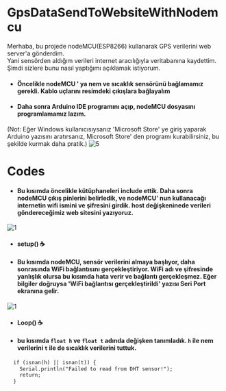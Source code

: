 # GpsDataSendToWebsiteWithNodemcu
Merhaba, bu projede nodeMCU(ESP8266) kullanarak GPS verilerini web server'a gönderdim. 
<br>Yani sensörden aldığım verileri internet aracılığıyla veritabanına kaydettim. Şimdi sizlere bunu nasıl yaptığımı açıklamak istiyorum.

* #### Öncelikle nodeMCU ' ya nem ve sıcaklık sensörünü bağlamamız gerekli. Kablo uçlarını resimdeki çıkışlara bağlayalım

* #### Daha sonra Arduino IDE programını açıp, nodeMCU dosyasını programlamamız lazım.
(Not: Eğer Windows kullanıcısıysanız 'Microsoft Store' ye giriş yaparak Arduino yazısını aratırsanız, Microsoft Store' den programı kurabilirsiniz, bu şekilde kurmak daha pratik.)
![5](https://user-images.githubusercontent.com/50117470/77775186-42033f80-705d-11ea-8c36-3d14e5ffaa0c.PNG)

# Codes
* #### Bu kısımda öncelikle kütüphaneleri include ettik. Daha sonra nodeMCU çıkış pinlerini belirledik, ve nodeMCU' nun kullanacağı internetin wifi ismini ve şifresini girdik. host değişkeninede verileri göndereceğimiz web sitesini yazıyoruz.
![1](https://user-images.githubusercontent.com/50117470/88455325-20845a00-ce7d-11ea-9848-b94678856f81.png)

* #### setup() :coffee:
* #### Bu kısımda nodeMCU, sensör verilerini almaya başlıyor, daha sonrasında WiFi bağlantısını gerçekleştiriyor. WiFi adı ve şifresinde yanlışlık olursa bu kısımda hata verir ve bağlantı gerçekleşmez. Eğer bilgiler doğruysa 'WiFi bağlantısı gerçekleştirildi' yazısı Seri Port ekranına gelir.
![1](https://user-images.githubusercontent.com/50117470/88455382-85d84b00-ce7d-11ea-8088-4055a4a18c06.png)

* #### Loop() :coffee:
* #### bu kısımda `float h` ve `float t` adında değişken tanımladık. `h` ile nem verilerini `t` ile de sıcaklık verilerini tuttuk. 
``` html
  if (isnan(h) || isnan(t)) {
    Serial.println("Failed to read from DHT sensor!");
    return;
  }
```

